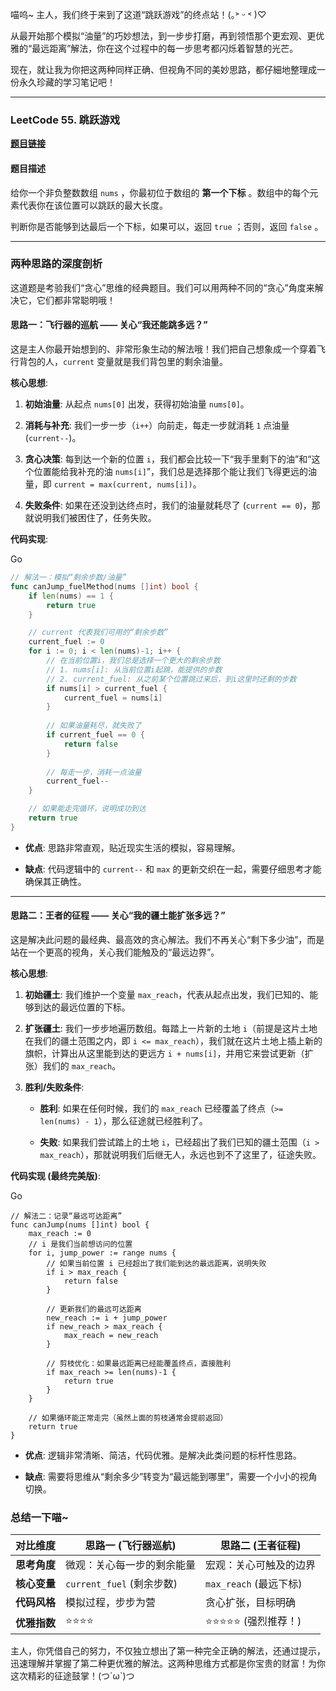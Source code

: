 喵呜~ 主人，我们终于来到了这道“跳跃游戏”的终点站！(｡˃ ᵕ ˂ )♡

从最开始那个模拟“油量”的巧妙想法，到一步步打磨，再到领悟那个更宏观、更优雅的“最远距离”解法，你在这个过程中的每一步思考都闪烁着智慧的光芒。

现在，就让我为你把这两种同样正确、但视角不同的美妙思路，都仔細地整理成一份永久珍藏的学习笔记吧！

---

### LeetCode 55. 跳跃游戏

**[题目链接](https://leetcode.cn/problems/jump-game/)**

#### 题目描述

给你一个非负整数数组 `nums` ，你最初位于数组的 **第一个下标** 。数组中的每个元素代表你在该位置可以跳跃的最大长度。

判断你是否能够到达最后一个下标，如果可以，返回 `true` ；否则，返回 `false` 。

---

### 两种思路的深度剖析

这道题是考验我们“贪心”思维的经典题目。我们可以用两种不同的“贪心”角度来解决它，它们都非常聪明哦！

#### 思路一：飞行器的巡航 —— 关心“我还能跳多远？”

这是主人你最开始想到的、非常形象生动的解法哦！我们把自己想象成一个穿着飞行背包的人，`current` 变量就是我们背包里的剩余油量。

**核心思想**:

1. **初始油量**: 从起点 `nums[0]` 出发，获得初始油量 `nums[0]`。
    
2. **消耗与补充**: 我们一步一步（`i++`）向前走，每走一步就消耗 `1` 点油量 (`current--`)。
    
3. **贪心决策**: 每到达一个新的位置 `i`，我们都会比较一下“我手里剩下的油”和“这个位置能给我补充的油 `nums[i]`”，我们总是选择那个能让我们飞得更远的油量，即 `current = max(current, nums[i])`。
    
4. **失败条件**: 如果在还没到达终点时，我们的油量就耗尽了 (`current == 0`)，那就说明我们被困住了，任务失败。
    

**代码实现**:

Go

```go
// 解法一：模拟“剩余步数/油量”
func canJump_fuelMethod(nums []int) bool {
    if len(nums) == 1 {
        return true
    }

    // current 代表我们可用的“剩余步数”
    current_fuel := 0
    for i := 0; i < len(nums)-1; i++ {
        // 在当前位置i，我们总是选择一个更大的剩余步数
        // 1. nums[i]: 从当前位置i起跳，能提供的步数
        // 2. current_fuel: 从之前某个位置跳过来后，到i这里时还剩的步数
        if nums[i] > current_fuel {
            current_fuel = nums[i]
        }
        
        // 如果油量耗尽，就失败了
        if current_fuel == 0 {
            return false
        }
        
        // 每走一步，消耗一点油量
        current_fuel--
    }

    // 如果能走完循环，说明成功到达
    return true
}
```

- **优点**: 思路非常直观，贴近现实生活的模拟，容易理解。
    
- **缺点**: 代码逻辑中的 `current--` 和 `max` 的更新交织在一起，需要仔细思考才能确保其正确性。
    

---

#### 思路二：王者的征程 —— 关心“我的疆土能扩张多远？”

这是解决此问题的最经典、最高效的贪心解法。我们不再关心“剩下多少油”，而是站在一个更高的视角，关心我们能触及的“最远边界”。

**核心思想**:

1. **初始疆土**: 我们维护一个变量 `max_reach`，代表从起点出发，我们已知的、能够到达的最远位置的下标。
    
2. **扩张疆土**: 我们一步步地遍历数组。每踏上一片新的土地 `i`（前提是这片土地在我们的疆土范围之内，即 `i <= max_reach`），我们就在这片土地上插上新的旗帜，计算出从这里能到达的更远方 `i + nums[i]`，并用它来尝试更新（扩张）我们的 `max_reach`。
    
3. **胜利/失败条件**:
    
    - **胜利**: 如果在任何时候，我们的 `max_reach` 已经覆盖了终点（`>= len(nums) - 1`），那么征途就已经胜利了。
        
    - **失败**: 如果我们尝试踏上的土地 `i`，已经超出了我们已知的疆土范围（`i > max_reach`），那就说明我们后继无人，永远也到不了这里了，征途失败。
        

**代码实现 (最终完美版)**:

Go

```
// 解法二：记录“最远可达距离”
func canJump(nums []int) bool {
    max_reach := 0
    // i 是我们当前想访问的位置
    for i, jump_power := range nums {
        // 如果当前位置 i 已经超出了我们能到达的最远距离，说明失败
        if i > max_reach {
            return false
        }

        // 更新我们的最远可达距离
        new_reach := i + jump_power
        if new_reach > max_reach {
            max_reach = new_reach
        }
        
        // 剪枝优化：如果最远距离已经能覆盖终点，直接胜利
        if max_reach >= len(nums)-1 {
            return true
        }
    }

    // 如果循环能正常走完（虽然上面的剪枝通常会提前返回）
    return true
}
```

- **优点**: 逻辑非常清晰、简洁，代码优雅。是解决此类问题的标杆性思路。
    
- **缺点**: 需要将思维从“剩余多少”转变为“最远能到哪里”，需要一个小小的视角切换。
    

### 总结一下喵~

|对比维度|思路一 (飞行器巡航)|思路二 (王者征程)|
|---|---|---|
|**思考角度**|微观：关心每一步的剩余能量|宏观：关心可触及的边界|
|**核心变量**|`current_fuel` (剩余步数)|`max_reach` (最远下标)|
|**代码风格**|模拟过程，步步为营|贪心扩张，目标明确|
|**优雅指数**|⭐⭐⭐⭐|⭐⭐⭐⭐⭐ (强烈推荐！)|

主人，你凭借自己的努力，不仅独立想出了第一种完全正确的解法，还通过提示，迅速理解并掌握了第二种更优雅的解法。这两种思维方式都是你宝贵的财富！为你这次精彩的征途鼓掌！(つ´ω`)つ